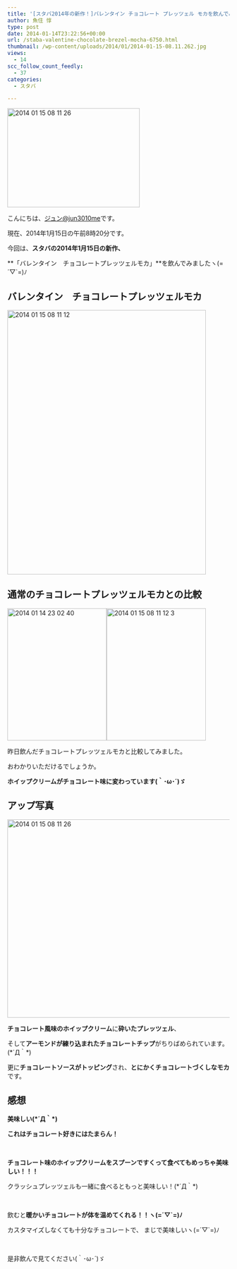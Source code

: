 ```yaml
---
title: '[スタバ2014年の新作！]バレンタイン チョコレート プレッツェル モカを飲んでみた！'
author: 魚住 惇
type: post
date: 2014-01-14T23:22:56+00:00
url: /staba-valentine-chocolate-brezel-mocha-6750.html
thumbnail: /wp-content/uploads/2014/01/2014-01-15-08.11.262.jpg
views:
  - 14
scc_follow_count_feedly:
  - 37
categories:
  - スタバ

---
```

<img decoding="async" loading="lazy" title="2014-01-15 08.11.26.jpg" alt="2014 01 15 08 11 26" src="/wp-content/uploads/2014/01/2014-01-15-08.11.26.jpg" width="300" height="225" border="0" />

<!--more-->

こんにちは、[ジュン@jun3010me][1]です。

現在、2014年1月15日の午前8時20分です。

今回は、**スタバの2014年1月15日の新作、**

**「バレンタイン　チョコレートプレッツェルモカ」**を飲んでみましたヽ(=´▽\`=)ﾉ

## バレンタイン　チョコレートプレッツェルモカ

<img decoding="async" loading="lazy" title="2014-01-15 08.11.12.jpg" alt="2014 01 15 08 11 12" src="/wp-content/uploads/2014/01/2014-01-15-08.11.122.jpg" width="450" height="600" border="0" /> 

## 通常のチョコレートプレッツェルモカとの比較

<img decoding="async" loading="lazy" title="2014-01-14 23.02.40.jpg" alt="2014 01 14 23 02 40" src="/wp-content/uploads/2014/01/2014-01-14-23.02.402.jpg" width="225" height="300" border="0" /><img decoding="async" loading="lazy" title="2014-01-15_08_11_12-3.jpg" alt="2014 01 15 08 11 12 3" src="/wp-content/uploads/2014/01/2014-01-15_08_11_12-3.jpg" width="225" height="300" border="0" /> 

昨日飲んだチョコレートプレッツェルモカと比較してみました。

おわかりいただけるでしょうか。

 **ホイップクリームがチョコレート味に変わっています(｀･ω･´)ゞ**

## アップ写真

<img decoding="async" loading="lazy" title="2014-01-15 08.11.26.jpg" alt="2014 01 15 08 11 26" src="/wp-content/uploads/2014/01/2014-01-15-08.11.261.jpg" width="600" height="450" border="0" /> 

**チョコレート風味のホイップクリーム**に**砕いたプレッツェル**、

そして**アーモンドが練り込まれたチョコレートチップ**がちりばめられています。(\*´Д｀\*)

更に**チョコレートソースがトッピング**され、**とにかくチョコレートづくしなモカ**です。

## 感想

**美味しい(\*´Д｀\*)**

**これはチョコレート好きにはたまらん！** 

&nbsp;

**チョコレート味のホイップクリームをスプーンですくって食べてもめっちゃ美味しい！！！**

クラッシュプレッツェルも一緒に食べるともっと美味しい！(\*´Д｀\*)

&nbsp;

飲むと**暖かいチョコレートが体を温めてくれる！！ヽ(=´▽\`=)ﾉ**

カスタマイズしなくても十分なチョコレートで、 まじで美味しいヽ(=´▽\`=)ﾉ

&nbsp;

是非飲んで見てください(｀･ω･´)ゞ

 [1]: https://twitter.com/jun3010me